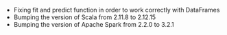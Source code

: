 - Fixing fit and predict function in order to work correctly with DataFrames
- Bumping the version of Scala from 2.11.8 to 2.12.15
- Bumping the version of Apache Spark from 2.2.0 to 3.2.1

